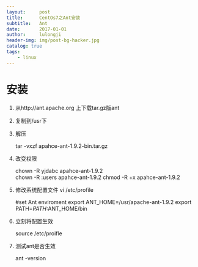 ```yaml
---
layout:     post
title:      CentOs7之Ant安装
subtitle:   Ant
date:       2017-01-01
author:     lulongji
header-img: img/post-bg-hacker.jpg
catalog: true
tags:
    - linux
---
```



# 安装

1. 从http://ant.apache.org 上下载tar.gz版ant
2. 复制到/usr下
3. 解压

    tar -vxzf apahce-ant-1.9.2-bin.tar.gz  

4. 改变权限 

    chown -R yjdabc apahce-ant-1.9.2  
    chown -R :users apahce-ant-1.9.2
    chmod -R +x apahce-ant-1.9.2

5. 修改系统配置文件 vi /etc/profile 

    #set Ant enviroment
    export ANT_HOME=/usr/apache-ant-1.9.2
    export PATH=$PATH:$ANT_HOME/bin

6. 立刻将配置生效 

    source /etc/proifle   
    
7. 测试ant是否生效

    ant -version   
